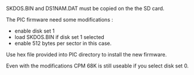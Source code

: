 SKDOS.BIN and DS1NAM.DAT must be copied on the the SD card.

The PIC firmware need some modifications :
- enable disk set 1
- load SKDOS.BIN if disk set 1 selected
- enable 512 bytes per sector in this case.
  
Use hex file provided into PIC directory to install the new firmware.

Even with the modifications CPM 68K is still useable if you select disk set 0.
